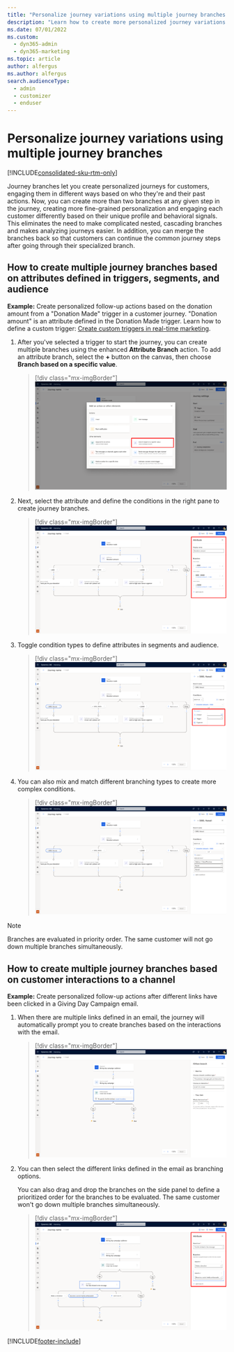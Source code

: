 ```yaml
---
title: "Personalize journey variations using multiple journey branches (Dynamics 365 Marketing) | Microsoft Docs"
description: "Learn how to create more personalized journey variations using multiple journey branches in real-time journeys in Dynamics 365 Marketing."
ms.date: 07/01/2022
ms.custom: 
  - dyn365-admin
  - dyn365-marketing
ms.topic: article
author: alfergus
ms.author: alfergus
search.audienceType: 
  - admin
  - customizer
  - enduser
---
```


# Personalize journey variations using multiple journey branches

[!INCLUDE[consolidated-sku-rtm-only](../includes/consolidated-sku-rtm-only.md)]

Journey branches let you create personalized journeys for customers, engaging them in different ways based on who they're and their past actions. Now, you can create more than two branches at any given step in the journey, creating more fine-grained personalization and engaging each customer differently based on their unique profile and behavioral signals. This eliminates the need to make complicated nested, cascading branches and makes analyzing journeys easier. In addition, you can merge the branches back so that customers can continue the common journey steps after going through their specialized branch.

## How to create multiple journey branches based on attributes defined in triggers, segments, and audience

**Example:** Create personalized follow-up actions based on the donation amount from a "Donation Made" trigger in a customer journey. "Donation amount" is an attribute defined in the Donation Made trigger. Learn how to define a custom trigger: [Create custom triggers in real-time marketing](real-time-marketing-custom-triggers.md).

1. After you've selected a trigger to start the journey, you can create multiple branches using the enhanced **Attribute Branch** action. To add an attribute branch, select the **+** button on the canvas, then choose **Branch based on a specific value**.

    > [!div class="mx-imgBorder"]
    > ![Create an attribute branch.](media/real-time-marketing-multiple-branches-attribute.png "Create an attribute branch")

1. Next, select the attribute and define the conditions in the right pane to create journey branches.

    > [!div class="mx-imgBorder"]
    > ![Define conditions screenshot.](media/real-time-marketing-multiple-branches-conditions.png "Define conditions screenshot")

1. Toggle condition types to define attributes in segments and audience.

    > [!div class="mx-imgBorder"]
    > ![Toggle condition types screenshot.](media/real-time-marketing-multiple-branches-segments.png "Toggle condition types screenshot")

1. You can also mix and match different branching types to create more complex conditions.

    > [!div class="mx-imgBorder"]
    > ![Mix and match branching types screenshot.](media/real-time-marketing-multiple-branches-types2.png "Mix and match branching types screenshot")

> [!NOTE]
> Branches are evaluated in priority order. The same customer will not go down multiple branches simultaneously.

## How to create multiple journey branches based on customer interactions to a channel

**Example:** Create personalized follow-up actions after different links have been clicked in a Giving Day Campaign email.

1. When there are multiple links defined in an email, the journey will automatically prompt you to create branches based on the interactions with the email.

    > [!div class="mx-imgBorder"]
    > ![Create branches based on interactions screenshot.](media/real-time-marketing-multiple-branches-interactions.png "Create branches based on interactions screenshot")

1. You can then select the different links defined in the email as branching options.

    You can also drag and drop the branches on the side panel to define a prioritized order for the branches to be evaluated. The same customer won't go down multiple branches simultaneously.

    > [!div class="mx-imgBorder"]
    > ![Different links as branching options screenshot.](media/real-time-marketing-multiple-branches-links.png "Different links as branching options screenshot")

[!INCLUDE[footer-include](../includes/footer-banner.md)]
